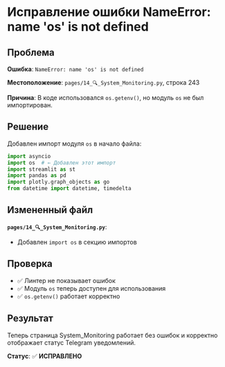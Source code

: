 # Исправление ошибки NameError: name 'os' is not defined

## Проблема

**Ошибка**: `NameError: name 'os' is not defined`

**Местоположение**: `pages/14_🔍_System_Monitoring.py`, строка 243

**Причина**: В коде использовался `os.getenv()`, но модуль `os` не был импортирован.

## Решение

Добавлен импорт модуля `os` в начало файла:

```python
import asyncio
import os  # ← Добавлен этот импорт
import streamlit as st
import pandas as pd
import plotly.graph_objects as go
from datetime import datetime, timedelta
```

## Измененный файл

**`pages/14_🔍_System_Monitoring.py`**:
- Добавлен `import os` в секцию импортов

## Проверка

- ✅ Линтер не показывает ошибок
- ✅ Модуль `os` теперь доступен для использования
- ✅ `os.getenv()` работает корректно

## Результат

Теперь страница System_Monitoring работает без ошибок и корректно отображает статус Telegram уведомлений.

**Статус**: ✅ **ИСПРАВЛЕНО**
